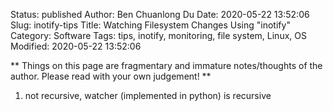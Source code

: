 Status: published
Author: Ben Chuanlong Du
Date: 2020-05-22 13:52:06
Slug: inotify-tips
Title: Watching Filesystem Changes Using "inotify"
Category: Software
Tags: tips, inotify, monitoring, file system, Linux, OS
Modified: 2020-05-22 13:52:06

**
Things on this page are fragmentary and immature notes/thoughts of the author. 
Please read with your own judgement!
**
 
1. not recursive, watcher (implemented in python) is recursive 
